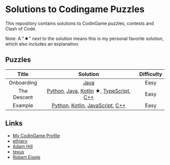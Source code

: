 # Solutions to Codingame Puzzles

This repository contains solutions to CodinGame puzzles, contests and Clash of Code.

Note: A "&starf;" next to the solution means this is my personal favorite solution, which also includes an explanation.

## Puzzles

| Title | Solution | Difficulty |
| :---: | :-------: | :-------: |
| Onboarding | [Java](./puzzles/java/onboarding/Player.java) | Easy |
| The Descent | [Python](./puzzles/python3/the_descent.py), [Java](./puzzles/java//the-descent/Player.java), [Kotlin](./puzzles/kotlin/src/the-descent) &starf;, [TypeScript](./puzzles/ts/the-descent/the-descent.ts), [C++](./puzzles/cpp/the-descent.cpp) | Easy |
| Example | [Python](./puzzles/python3/.py), [Kotlin](./puzzles/kotlin/src/), [JavaScript](./puzzles/js/), [C++](./puzzles/cpp/the-descent.cpp) | Easy |

## Links
* [My CodinGame Profile](https://www.codingame.com/profile/8111ec5700e5b6591daabfc46fd79e278747932)
* [ethiery](https://ethiery.github.io/codingame/index.html)
* [Adam Hill](http://dootrix.com/)
* [texus](https://github.com/texus/codingame)
* [Robert Eisele](https://www.xarg.org/puzzle/codingame/genome-sequencing/)
